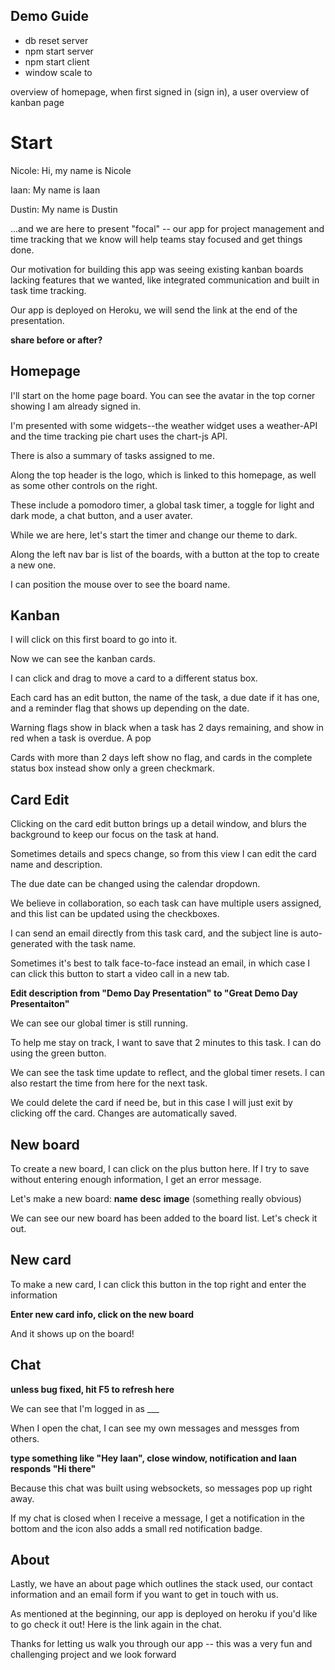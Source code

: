 ## Demo Guide

- db reset server
- npm start server
- npm start client
- window scale to 


overview of homepage, when first signed in (sign in), a user 
overview of kanban page




# Start

Nicole: Hi, my name is Nicole

Iaan: My name is Iaan

Dustin: My name is Dustin

...and we are here to present "focal" -- our app for project management and time tracking that we know will help teams stay focused and get things done.

Our motivation for building this app was seeing existing kanban boards lacking features that we wanted, like integrated communication and built in task time tracking.

Our app is deployed on Heroku, we will send the link at the end of the presentation.

**share before or after?**

## Homepage

I'll start on the home page board. You can see the avatar in the top corner showing I am already signed in.

I'm presented with some widgets--the weather widget uses a weather-API and the time tracking pie chart uses the chart-js API.

There is also a summary of tasks assigned to me.

Along the top header is the logo, which is linked to this homepage, as well as some other controls on the right.

These include a pomodoro timer, a global task timer, a toggle for light and dark mode, a chat button, and a user avater.

While we are here, let's start the timer and change our theme to dark.

Along the left nav bar is list of the boards, with a button at the top to create a new one.

I can position the mouse over to see the board name.

## Kanban

I will click on this first board to go into it.

Now we can see the kanban cards.

I can click and drag to move a card to a different status box.

Each card has an edit button, the name of the task, a due date if it has one, and a reminder flag that shows up depending on the date.

Warning flags show in black when a task has 2 days remaining, and show in red when a task is overdue. A pop

Cards with more than 2 days left show no flag, and cards in the complete status box instead show only a green checkmark.

## Card Edit

Clicking on the card edit button brings up a detail window, and blurs the background to keep our focus on the task at hand.

Sometimes details and specs change, so from this view I can edit the card name and description.

The due date can be changed using the calendar dropdown.

We believe in collaboration, so each task can have multiple users assigned, and this list can be updated using the checkboxes.

I can send an email directly from this task card, and the subject line is auto-generated with the task name.

Sometimes it's best to talk face-to-face instead an email, in which case I can click this button to start a video call in a new tab.

**Edit description from "Demo Day Presentation" to "Great Demo Day Presentaiton"**

We can see our global timer is still running.

To help me stay on track, I want to save that 2 minutes to this task. I can do using the green button.

We can see the task time update to reflect, and the global timer resets. I can also restart the time from here for the next task.

We could delete the card if need be, but in this case I will just exit by clicking off the card. Changes are automatically saved.

## New board

To create a new board, I can click on the plus button here. If I try to save without entering enough information, I get an error message.

Let's make a new board:
**name**
**desc**
**image** (something really obvious)

We can see our new board has been added to the board list. Let's check it out.

## New card

To make a new card, I can click this button in the top right and enter the information

**Enter new card info, click on the new board**

And it shows up on the board!

## Chat

**unless bug fixed, hit F5 to refresh here**

We can see that I'm logged in as ___

When I open the chat, I can see my own messages and messges from others.


**type something like "Hey Iaan", close window, notification and Iaan responds "Hi there"**

Because this chat was built using websockets, so messages pop up right away.

If my chat is closed when I receive a message, I get a notification in the bottom and the icon also adds a  small red notification badge.

## About

Lastly, we have an about page which outlines the stack used, our contact information and an email form if you want to get in touch with us.

As mentioned at the beginning, our app is deployed on heroku if you'd like to go check it out! Here is the link again in the chat.

Thanks for letting us walk you through our app -- this was a very fun and challenging project and we look forward  

















